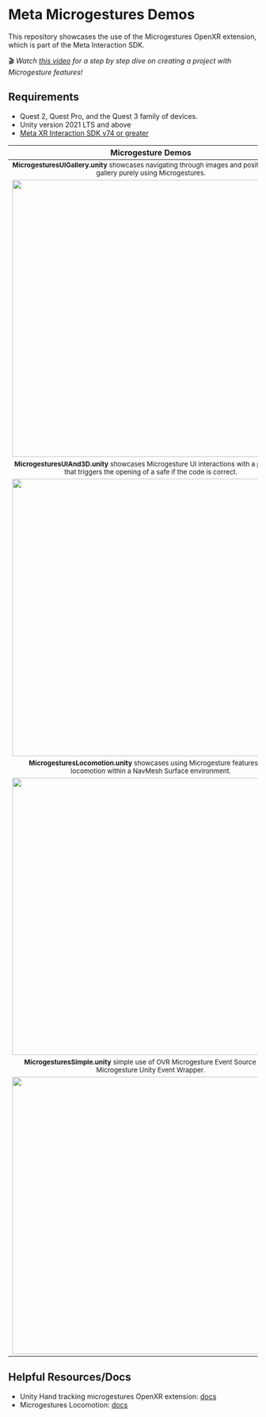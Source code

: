 # Meta Microgestures Demos
This repository showcases the use of the Microgestures OpenXR extension, which is part of the Meta Interaction SDK.

🎬 _Watch [this video](https://youtu.be/fJgvIxkFABU) for a step by step dive on creating a project with Microgesture features!_

## Requirements
- Quest 2, Quest Pro, and the Quest 3 family of devices.
- Unity version 2021 LTS and above
- [Meta XR Interaction ​SDK v74 or greater](https://assetstore.unity.com/packages/tools/integration/meta-xr-interaction-sdk-265014?aid=1101l7LXo)

|**Microgesture Demos**|
|:-:|
|<small>**MicrogesturesUIGallery.unity** showcases navigating through images and positioning the gallery purely using Microgestures.</small>|
|<img src="https://github.com/dilmerv/MicrogesturesDemos/blob/master/Docs/images/Microgestures_Demo_1.gif" width="560">|
|<small>**MicrogesturesUIAnd3D.unity** showcases Microgesture UI interactions with a passcode that triggers the opening of a safe if the code is correct.</small>|
|<img src="https://github.com/dilmerv/MicrogesturesDemos/blob/master/Docs/images/Microgestures_Demo_2.gif" width="560">|
|<small>**MicrogesturesLocomotion.unity** showcases using Microgesture features with locomotion within a NavMesh Surface environment.|
|<img src="https://github.com/dilmerv/MicrogesturesDemos/blob/master/Docs/images/Microgestures_Demo_4.gif" width="560">|
|<small>**MicrogesturesSimple.unity** simple use of OVR Microgesture Event Source & OVR Microgesture Unity Event Wrapper.|
|<img src="https://github.com/dilmerv/MicrogesturesDemos/blob/master/Docs/images/Microgestures_Demo_3.gif" width="560">|

## Helpful Resources/Docs

- Unity Hand tracking microgestures OpenXR extension: [docs](https://developers.meta.com/horizon/documentation/unity/unity-microgestures/)
- Microgestures Locomotion: [docs](https://developers.meta.com/horizon/documentation/unity/unity-isdk-locomotion-microgestures/)